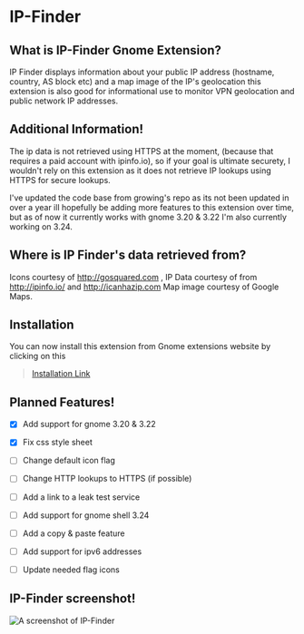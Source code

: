 # IP-Finder

## What is IP-Finder Gnome Extension?

IP Finder displays information about your public IP address (hostname, country, AS block etc) and a map image of the IP's geolocation this extension is also good for informational use to monitor VPN geolocation and public network IP addresses.

## Additional Information!

The ip data is not retrieved using HTTPS at the moment, (because that requires a paid account with ipinfo.io), so if your goal is ultimate securety, I wouldn't rely on this extension as it does not retrieve IP lookups using HTTPS for secure lookups.

I've updated the code base from growing's repo as its not been updated in over a year ill hopefully be adding more features to this extension over time, but as of now it currently works with gnome 3.20 & 3.22 I'm also currently working on 3.24.

## Where is IP Finder's data retrieved from?

Icons courtesy of http://gosquared.com , IP Data courtesy of from http://ipinfo.io/ and http://icanhazip.com
Map image courtesy of Google Maps.

## Installation

You can now install this extension from Gnome extensions website by clicking on this 
> [Installation  Link](https://extensions.gnome.org/extension/1190/ip-finder/)


## Planned Features!

- [x] Add support for gnome 3.20 & 3.22
- [x] Fix css style sheet 
- [ ] Change default icon flag
- [ ] Change HTTP lookups to HTTPS (if possible)
- [ ] Add a link to a leak test service
- [ ] Add support for gnome shell 3.24
- [ ] Add a copy & paste feature
- [ ] Add support for ipv6 addresses
- [ ] Update needed flag icons




## IP-Finder screenshot!

![A screenshot of IP-Finder](https://github.com/LinxGem33/IP-Finder/blob/master/screens/ip3.png?raw=true)
